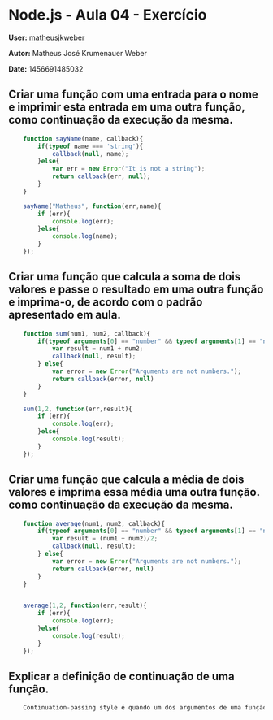 # Node.js - Aula 04 - Exercício

**User:** [matheusjkweber](https://github.com/matheusjkweber)

**Autor:** Matheus José Krumenauer Weber

**Date:** 1456691485032

## Criar uma função com uma entrada para o nome e imprimir esta entrada em uma outra função, como continuação da execução da mesma.
```js
    function sayName(name, callback){
        if(typeof name === 'string'){
            callback(null, name);
        }else{
            var err = new Error("It is not a string");
            return callback(err, null);
        }
    }

    sayName("Matheus", function(err,name){
        if (err){
            console.log(err);
        }else{
            console.log(name);
        }
    });
```
## Criar uma função que calcula a soma de dois valores e passe o resultado em uma outra função e imprima-o, de acordo com o padrão apresentado em aula.
```js
    function sum(num1, num2, callback){
        if(typeof arguments[0] == "number" && typeof arguments[1] == "number"){
            var result = num1 + num2;
            callback(null, result);
        } else{
            var error = new Error("Arguments are not numbers.");
            return callback(error, null)
        }   
    }

    sum(1,2, function(err,result){
        if (err){
            console.log(err);
        }else{
            console.log(result);
        }
    });  
```
## Criar uma função que calcula a média de dois valores e imprima essa média uma outra função. como continuação da execução da mesma.
```js
    function average(num1, num2, callback){
        if(typeof arguments[0] == "number" && typeof arguments[1] == "number"){
            var result = (num1 + num2)/2;
            callback(null, result);
        } else{
            var error = new Error("Arguments are not numbers.");
            return callback(error, null)
        }   
    }


    average(1,2, function(err,result){
        if (err){
            console.log(err);
        }else{
            console.log(result);
        }
    });
```

## Explicar a definição de continuação de uma função.
```js
    Continuation-passing style é quando um dos argumentos de uma função é outra função que trata da continuação dela. Por exemplo, no average acima o argumento callback foi passado para a segunda função e tratada como erro ou resultado.
```
